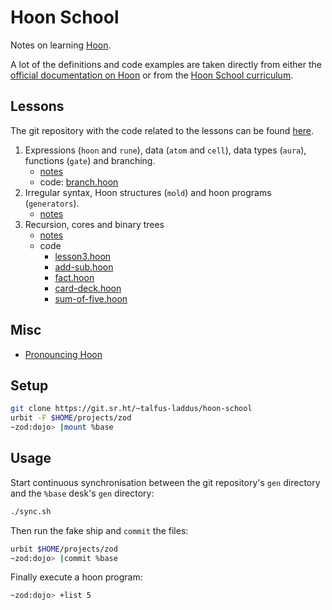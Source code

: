# Hoon School

Notes on learning [Hoon](https://developers.urbit.org/reference/hoon/overview).

A lot of the definitions and code examples are taken directly from either the [official documentation on Hoon](https://developers.urbit.org/reference/hoon/overview) or from the [Hoon School curriculum](https://developers.urbit.org/guides/core/hoon-school/A-intro).

## Lessons

The git repository with the code related to the lessons can be found [here](https://git.sr.ht/~talfus-laddus/hoon-school).

1. Expressions (`hoon` and `rune`), data (`atom` and `cell`), data types (`aura`), functions (`gate`) and branching.
    - [notes](notes/lesson-1.md)
    - code: [branch.hoon](gen/branch.hoon)
2. Irregular syntax, Hoon structures (`mold`) and hoon programs (`generators`).
    - [notes](notes/lesson-2.md)
3. Recursion, cores and binary trees
    - [notes](notes/lesson-3.md)
    - code
        - [lesson3.hoon](gen/lesson3.hoon)
        - [add-sub.hoon](gen/add-sub.hoon)
        - [fact.hoon](gen/fact.hoon)
        - [card-deck.hoon](gen/card-deck.hoon)
        - [sum-of-five.hoon](gen/sum-of-five.hoon)


## Misc

- [Pronouncing Hoon](pronouncing-hoon.md)

## Setup

```bash
git clone https://git.sr.ht/~talfus-laddus/hoon-school
urbit -F $HOME/projects/zod
~zod:dojo> |mount %base
```

## Usage

Start continuous synchronisation between the git repository's `gen` directory and the `%base` desk's `gen` directory:
```bash
./sync.sh
```

Then run the fake ship and `commit` the files:
```bash
urbit $HOME/projects/zod
~zod:dojo> |commit %base
```

Finally execute a hoon program:
```bash
~zod:dojo> +list 5
```
